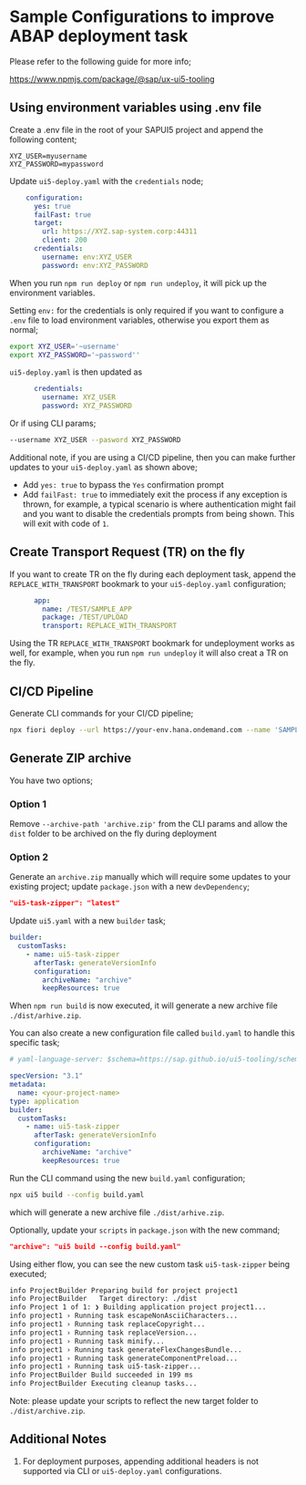 # Sample Configurations to improve ABAP deployment task

Please refer to the following guide for more info;

https://www.npmjs.com/package/@sap/ux-ui5-tooling

## Using environment variables using .env file

Create a .env file in the root of your SAPUI5 project and append the following content;
```
XYZ_USER=myusername
XYZ_PASSWORD=mypassword
```

Update `ui5-deploy.yaml` with the `credentials` node;

```YAML
    configuration:
      yes: true
      failFast: true
      target:
        url: https://XYZ.sap-system.corp:44311
        client: 200        
      credentials:
        username: env:XYZ_USER
        password: env:XYZ_PASSWORD
```

When you run `npm run deploy` or `npm run undeploy`, it will pick up the environment variables.

Setting `env:` for the credentials is only required if you want to configure a `.env` file to load environment variables, otherwise you export them as normal;

```bash
export XYZ_USER='~username'
export XYZ_PASSWORD='~password''
```

`ui5-deploy.yaml` is then updated as 
```YAML
      credentials:
        username: XYZ_USER
        password: XYZ_PASSWORD
```
Or if using CLI params;
```bash
--username XYZ_USER --pasword XYZ_PASSWORD
```

Additional note, if you are using a CI/CD pipeline, then you can make further updates to your `ui5-deploy.yaml` as shown above;
- Add `yes: true` to bypass the `Yes` confirmation prompt
- Add `failFast: true` to immediately exit the process if any exception is thrown, for example, a typical scenario is where authentication might fail and you want to disable the credentials prompts from being shown. This will exit with code of `1`.

## Create Transport Request (TR) on the fly

If you want to create TR on the fly during each deployment task, append the `REPLACE_WITH_TRANSPORT` bookmark to your `ui5-deploy.yaml` configuration;
```YAML
      app:
        name: /TEST/SAMPLE_APP
        package: /TEST/UPLOAD
        transport: REPLACE_WITH_TRANSPORT
```

Using the TR `REPLACE_WITH_TRANSPORT` bookmark for undeployment works as well, for example, when you run `npm run undeploy` it will also creat a TR on the fly.

## CI/CD Pipeline

Generate CLI commands for your CI/CD pipeline;

```bash
npx fiori deploy --url https://your-env.hana.ondemand.com --name 'SAMPLE_APP' --package 'MY_PACKAGE' --transport 'REPLACE_WITH_TRANSPORT' --archive-path 'archive.zip' --username 'env:XYZ_USER' --password 'env:XYZ_PASSWORD' --noConfig --failFast --yes
```

## Generate ZIP archive

You have two options;

### Option 1

Remove `--archive-path 'archive.zip'` from the CLI params and allow the `dist` folder to be archived on the fly during deployment 

### Option 2 

Generate an `archive.zip` manually which will require some updates to your existing project; update `package.json` with a new `devDependency`;
```json
"ui5-task-zipper": "latest"
```

Update `ui5.yaml` with a new `builder` task;
```YAML
builder:
  customTasks:
    - name: ui5-task-zipper
      afterTask: generateVersionInfo
      configuration:
        archiveName: "archive"          
        keepResources: true
```

When `npm run build` is now executed, it will generate a new archive file `./dist/arhive.zip`.

You can also create a new configuration file called `build.yaml` to handle this specific task;

```yaml
# yaml-language-server: $schema=https://sap.github.io/ui5-tooling/schema/ui5.yaml.json

specVersion: "3.1"
metadata:
  name: <your-project-name>
type: application  
builder:
  customTasks:
    - name: ui5-task-zipper
      afterTask: generateVersionInfo
      configuration:
        archiveName: "archive"          
        keepResources: true
```
Run the CLI command using the new `build.yaml` configuration;

```bash
npx ui5 build --config build.yaml
```
which will generate a new archive file `./dist/arhive.zip`.

Optionally, update your `scripts` in `package.json` with the new command;

```json
"archive": "ui5 build --config build.yaml"
```

Using either flow, you can see the new custom task `ui5-task-zipper` being executed;
```bash
info ProjectBuilder Preparing build for project project1
info ProjectBuilder   Target directory: ./dist
info Project 1 of 1: ❯ Building application project project1...
info project1 › Running task escapeNonAsciiCharacters...
info project1 › Running task replaceCopyright...
info project1 › Running task replaceVersion...
info project1 › Running task minify...
info project1 › Running task generateFlexChangesBundle...
info project1 › Running task generateComponentPreload...
info project1 › Running task ui5-task-zipper...
info ProjectBuilder Build succeeded in 199 ms
info ProjectBuilder Executing cleanup tasks...
```

Note: please update your scripts to reflect the new target folder to `./dist/archive.zip`.

## Additional Notes

1. For deployment purposes, appending additional headers is not supported via CLI or `ui5-deploy.yaml` configurations.












